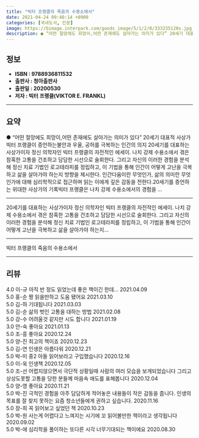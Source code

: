 ```yaml
---
title: "빅터 프랭클의 죽음의 수용소에서"
date: 2021-04-24 09:40:14 +0900
categories: [국내도서, 인문]
image: https://bimage.interpark.com/goods_image/5/1/2/0/333235120s.jpg
description: ● “어떤 절망에도 희망이,어떤 존재에도 살아가는 의미가 있다” 20세기 대표적 사상가 빅터 프랭클이 증언하는불안과 우울, 공허를 극복하는 인간의 의지 20세기를 대표하는 사상가이자 정신 의학자인 빅터 프랭클의 자전적인 에세이. 나치 강제 수용소에서 겪은 참혹한
---
```


## **정보**

- **ISBN : 9788936811532**
- **출판사 : 청아출판사**
- **출판일 : 20200530**
- **저자 : 빅터 프랭클(VIKTOR E. FRANKL)**

------



## **요약**

●  “어떤 절망에도 희망이,어떤 존재에도 살아가는 의미가 있다”        20세기 대표적 사상가 빅터 프랭클이 증언하는불안과 우울, 공허를 극복하는 인간의 의지      20세기를 대표하는 사상가이자 정신 의학자인 빅터 프랭클의 자전적인 에세이. 나치 강제 수용소에서 겪은 참혹한 고통을 건조하고 담담한 시선으로 술회한다. 그리고 자신의 이러한 경험을 분석해 정신 치료 기법인 로고테라피를 정립하고, 이 기법을 통해 인간이 어떻게 고난을 극복하고 삶을 살아가야 하는지 방향을 제시한다. 인간다움이란 무엇인가, 삶의 의미란 무엇인가에 대해 심리학적으로 접근하며 읽는 이에게 깊은 감동을 전한다.20세기를 증언하는 위대한 사상가의 기록빅터 프랭클은 나치 강제 수용소에서의 경험을 ...

------

20세기를 대표하는 사상가이자 정신 의학자인 빅터 프랭클의 자전적인 에세이. 나치 강제 수용소에서 겪은 참혹한 고통을 건조하고 담담한 시선으로 술회한다. 그리고 자신의 이러한 경험을 분석해 정신 치료 기법인 로고테라피를 정립하고, 이 기법을 통해 인간이 어떻게 고난을 극복하고 삶을 살아가야 하는지... 

------


빅터 프랭클의 죽음의 수용소에서 

------


## **리뷰** 

4.0 이-규 아직 반 정도 읽었는데 좋은 책이긴 한데... 2021.04.09 <br/>5.0 홍-순 짱  읽을만하고 도움 됐어요 2021.03.10 <br/>5.0 김-하 기대됩니다 2021.03.03 <br/>5.0 김-순 삶의 벗인 고통을 대하는 방법 2021.02.08 <br/>5.0 강-수 어려울것 같지만 시도 합니다 2021.01.19 <br/>3.0 안-숙 좋아요 2021.01.13 <br/>5.0 조-흥 좋아요 2020.12.24 <br/>5.0 양-진 최고의 책이죠 2020.12.23 <br/>5.0 김-연 인생은 아름다워 2020.12.21 <br/>5.0 박-미 중2 아들 읽어보라고 구입했습니다  2020.12.16 <br/>5.0 이-욱 인생책 2020.12.05 <br/>5.0 조-선 어렵지않으면서 극단적 상황일때 사람의 여러 모습을 보게되었습니다
그리고 상상도못할 고통을 당한  분들께 마음속 애도를 표해봅니다 2020.12.04 <br/>5.0 양-영 좋아요 2020.11.21 <br/>5.0 박-진 극적인 경험을 아주 담담하게 적어놓은 내용들이 작은 감동을 줍니다. 인생의 목표를 잘 찾지 못하는 요즘 청소년들에게 권하고 싶습니다. 2020.11.16 <br/>5.0 장-희 꼭 읽어보고 싶었던 책 2020.10.23 <br/>5.0 박-원 사는게 어렵다고 느껴지는 시기에 꼬 읽어볼만한 책이라고 생각됩니다  2020.09.02 <br/>5.0 박-애 심리학을 풀이하는 또다른 시각
너무기대되는 책이에요 2020.08.30 <br/>